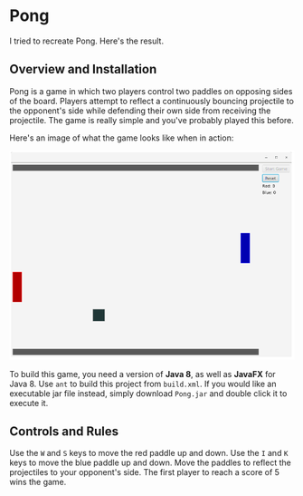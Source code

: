 # Pong
I tried to recreate Pong. Here's the result.

## Overview and Installation

Pong is a game in which two players control two paddles on opposing sides of the board. Players attempt to reflect a continuously bouncing projectile to the opponent's side while defending their own side from receiving the projectile. The game is really simple and you've probably played this before.

Here's an image of what the game looks like when in action:

![basic-play](image-samples/play.png)

To build this game, you need a version of **Java 8**, as well as **JavaFX** for Java 8. Use `ant` to build this project from `build.xml`. If you would like an executable jar file instead, simply download `Pong.jar` and double click it to execute it.

## Controls and Rules

Use the `W` and `S` keys to move the red paddle up and down. Use the `I` and `K` keys to move the blue paddle up and down. Move the paddles to reflect the projectiles to your opponent's side. The first player to reach a score of 5 wins the game.